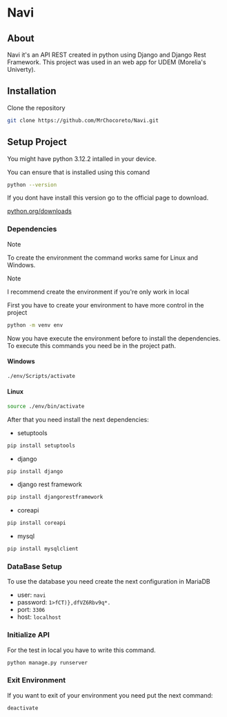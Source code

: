 # Navi

## About
Navi it's an API REST created in python using Django and Django Rest Framework. This project was used in an web app for UDEM (Morelia's Univerty).

## Installation 

Clone the repository

```sh
git clone https://github.com/MrChocoreto/Navi.git 
```

## Setup Project
You might have python 3.12.2 intalled in your device.

You can ensure that is installed using this comand
```sh
python --version
```
If you dont have install this version go to the official page to download.

[python.org/downloads](https://www.python.org/downloads/)

### Dependencies
>[!NOTE]
>To create the environment the command works same for Linux and Windows. 

>[!NOTE]
>I recommend create the environment if you're only work in local 



First you have to create your environment to have more control in the project
```sh
python -m venv env
```
Now you have execute the environment before to install the dependencies. To execute this commands you need be in the project path. 

#### Windows

```sh
./env/Scripts/activate
```

#### Linux
```sh
source ./env/bin/activate
```

After that you need install the next dependencies:
- setuptools

```sh
pip install setuptools
```
- django

```sh
pip install django 
```
- django rest framework

```sh
pip install djangorestframework
```
- coreapi

```sh
pip install coreapi
```

- mysql

```sh
pip install mysqlclient
```

### DataBase Setup

To use the database you need create the next configuration in MariaDB

- user: ```navi```
- password: ```1>fCT)},dfVZ6Rbv9q*.```
- port: ```3306```
- host: ```localhost```

### Initialize API

For the test in local you have to write this command.
```sh
python manage.py runserver
```

### Exit Environment

If you want to exit of your environment you need put the next command:

```sh
deactivate
```

